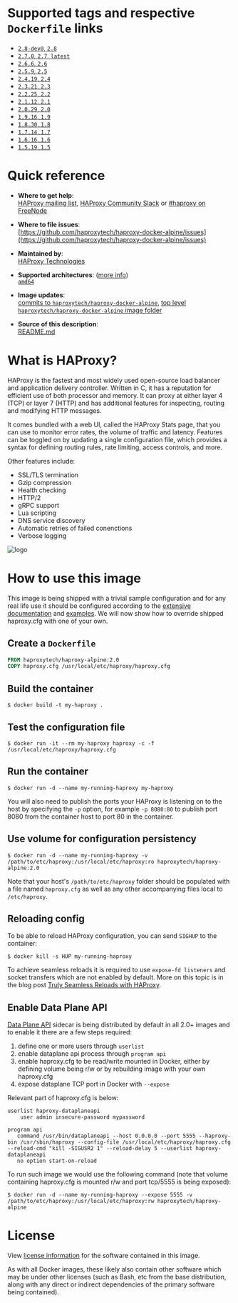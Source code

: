 # Supported tags and respective `Dockerfile` links

-	[`2.8-dev0`, `2.8`](https://github.com/haproxytech/haproxy-docker-alpine/blob/main/2.8/Dockerfile)
-	[`2.7.0`, `2.7`, `latest`](https://github.com/haproxytech/haproxy-docker-alpine/blob/main/2.7/Dockerfile)
-	[`2.6.6`, `2.6`](https://github.com/haproxytech/haproxy-docker-alpine/blob/main/2.6/Dockerfile)
-	[`2.5.9`, `2.5`](https://github.com/haproxytech/haproxy-docker-alpine/blob/main/2.5/Dockerfile)
-	[`2.4.19`, `2.4`](https://github.com/haproxytech/haproxy-docker-alpine/blob/main/2.4/Dockerfile)
-	[`2.3.21`, `2.3`](https://github.com/haproxytech/haproxy-docker-alpine/blob/main/2.3/Dockerfile)
-	[`2.2.25`, `2.2`](https://github.com/haproxytech/haproxy-docker-alpine/blob/main/2.2/Dockerfile)
-	[`2.1.12`, `2.1`](https://github.com/haproxytech/haproxy-docker-alpine/blob/main/2.1/Dockerfile)
-	[`2.0.29`, `2.0`](https://github.com/haproxytech/haproxy-docker-alpine/blob/main/2.0/Dockerfile)
-	[`1.9.16`, `1.9`](https://github.com/haproxytech/haproxy-docker-alpine/blob/main/1.9/Dockerfile)
-	[`1.8.30`, `1.8`](https://github.com/haproxytech/haproxy-docker-alpine/blob/main/1.8/Dockerfile)
-	[`1.7.14`, `1.7`](https://github.com/haproxytech/haproxy-docker-alpine/blob/main/1.7/Dockerfile)
-	[`1.6.16`, `1.6`](https://github.com/haproxytech/haproxy-docker-alpine/blob/main/1.6/Dockerfile)
-	[`1.5.19`, `1.5`](https://github.com/haproxytech/haproxy-docker-alpine/blob/main/1.5/Dockerfile)

# Quick reference

- **Where to get help**:  
  [HAProxy mailing list](mailto:haproxy@formilux.org), [HAProxy Community Slack](https://slack.haproxy.org/) or [#haproxy on FreeNode](irc://chat.freenode.net:6697/haproxy)

- **Where to file issues**:  
  [https://github.com/haproxytech/haproxy-docker-alpine/issues](https://github.com/haproxytech/haproxy-docker-alpine/issues)

- **Maintained by**:  
  [HAProxy Technologies](https://github.com/haproxytech)

- **Supported architectures**: ([more info](https://github.com/docker-library/official-images#architectures-other-than-amd64))  
  [`amd64`](https://hub.docker.com/r/amd64/haproxy/)

- **Image updates**:  
  [commits to `haproxytech/haproxy-docker-alpine`](https://github.com/haproxytech/haproxy-docker-alpine/commits/main), [top level `haproxytech/haproxy-docker-alpine` image folder](https://github.com/haproxytech/haproxy-docker-alpine)

- **Source of this description**:  
  [README.md](https://github.com/haproxytech/haproxy-docker-alpine/blob/main/README.md)

# What is HAProxy?

HAProxy is the fastest and most widely used open-source load balancer and application delivery controller. Written in C, it has a reputation for efficient use of both processor and memory. It can proxy at either layer 4 (TCP) or layer 7 (HTTP) and has additional features for inspecting, routing and modifying HTTP messages.

It comes bundled with a web UI, called the HAProxy Stats page, that you can use to monitor error rates, the volume of traffic and latency. Features can be toggled on by updating a single configuration file, which provides a syntax for defining routing rules, rate limiting, access controls, and more.

Other features include:

- SSL/TLS termination
- Gzip compression
- Health checking
- HTTP/2
- gRPC support
- Lua scripting
- DNS service discovery
- Automatic retries of failed conenctions
- Verbose logging

![logo](https://www.haproxy.org/img/HAProxyCommunityEdition_60px.png)

# How to use this image

This image is being shipped with a trivial sample configuration and for any real life use it should be configured according to the [extensive documentation](https://cbonte.github.io/haproxy-dconv/) and [examples](https://github.com/haproxy/haproxy/tree/main/examples). We will now show how to override shipped haproxy.cfg with one of your own.

## Create a `Dockerfile`

```dockerfile
FROM haproxytech/haproxy-alpine:2.0
COPY haproxy.cfg /usr/local/etc/haproxy/haproxy.cfg
```

## Build the container

```console
$ docker build -t my-haproxy .
```

## Test the configuration file

```console
$ docker run -it --rm my-haproxy haproxy -c -f /usr/local/etc/haproxy/haproxy.cfg
```

## Run the container

```console
$ docker run -d --name my-running-haproxy my-haproxy
```

You will also need to publish the ports your HAProxy is listening on to the host by specifying the `-p` option, for example `-p 8080:80` to publish port 8080 from the container host to port 80 in the container.

## Use volume for configuration persistency

```console
$ docker run -d --name my-running-haproxy -v /path/to/etc/haproxy:/usr/local/etc/haproxy:ro haproxytech/haproxy-alpine:2.0
```

Note that your host's `/path/to/etc/haproxy` folder should be populated with a file named `haproxy.cfg` as well as any other accompanying files local to `/etc/haproxy`.

## Reloading config

To be able to reload HAProxy configuration, you can send `SIGHUP` to the container:

```console
$ docker kill -s HUP my-running-haproxy
```

To achieve seamless reloads it is required to use `expose-fd listeners` and socket transfers which are not enabled by default. More on this topic is in the blog post [Truly Seamless Reloads with HAProxy](https://www.haproxy.com/blog/truly-seamless-reloads-with-haproxy-no-more-hacks/).

## Enable Data Plane API

[Data Plane API](https://www.haproxy.com/documentation/hapee/2-2r1/reference/dataplaneapi/) sidecar is being distributed by default in all 2.0+ images and to enable it there are a few steps required:

1. define one or more users through `userlist`
2. enable dataplane api process through `program api`
3. enable haproxy.cfg to be read/write mounted in Docker, either by defining volume being r/w or by rebuilding image with your own haproxy.cfg
4. expose dataplane TCP port in Docker with `--expose`

Relevant part of haproxy.cfg is below:

```
userlist haproxy-dataplaneapi
    user admin insecure-password mypassword

program api
   command /usr/bin/dataplaneapi --host 0.0.0.0 --port 5555 --haproxy-bin /usr/sbin/haproxy --config-file /usr/local/etc/haproxy/haproxy.cfg --reload-cmd "kill -SIGUSR2 1" --reload-delay 5 --userlist haproxy-dataplaneapi
   no option start-on-reload
```

To run such image we would use the following command (note that volume containing haproxy.cfg is mounted r/w and port tcp/5555 is being exposed):

```console
$ docker run -d --name my-running-haproxy --expose 5555 -v /path/to/etc/haproxy:/usr/local/etc/haproxy:rw haproxytech/haproxy-alpine
```

# License

View [license information](https://raw.githubusercontent.com/haproxy/haproxy/main/LICENSE) for the software contained in this image.

As with all Docker images, these likely also contain other software which may be under other licenses (such as Bash, etc from the base distribution, along with any direct or indirect dependencies of the primary software being contained).
